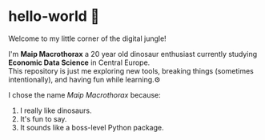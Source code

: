 # hello-world 🦕
Welcome to my little corner of the digital jungle!

I'm **Maip Macrothorax** a 20 year old dinosaur enthusiast currently studying **Economic Data Science** in Central Europe.  
This repository is just me exploring new tools, breaking things (sometimes intentionally), and having fun while learning.⚙️

I chose the name *Maip Macrothorax* because:  
1. I really like dinosaurs.  
2. It's fun to say.  
3. It sounds like a boss-level Python package.
